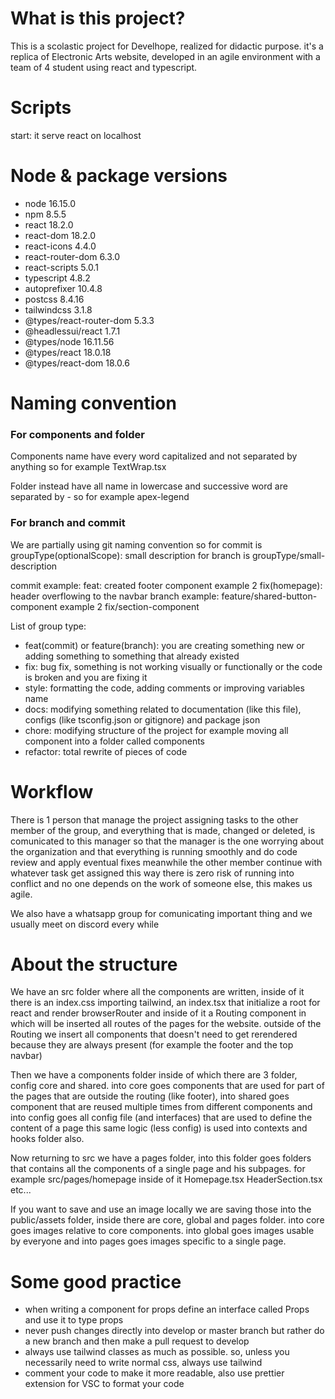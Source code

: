 # What is this project?

This is a scolastic project for Develhope, realized for didactic purpose. it's a replica of Electronic Arts website, developed in an agile environment with a team of 4 student using react and typescript.

# Scripts

start: it serve react on localhost

# Node & package versions

- node 16.15.0
- npm 8.5.5
- react 18.2.0
- react-dom 18.2.0
- react-icons 4.4.0
- react-router-dom 6.3.0
- react-scripts 5.0.1
- typescript 4.8.2
- autoprefixer 10.4.8
- postcss 8.4.16
- tailwindcss 3.1.8
- @types/react-router-dom 5.3.3
- @headlessui/react 1.7.1
- @types/node 16.11.56
- @types/react 18.0.18
- @types/react-dom 18.0.6

# Naming convention

### For components and folder

Components name have every word capitalized and not separated by anything
so for example TextWrap.tsx

Folder instead have all name in lowercase and successive word are separated by -
so for example apex-legend

### For branch and commit

We are partially using git naming convention so
for commit is groupType(optionalScope): small description
for branch is groupType/small-description

commit example: feat: created footer component example 2 fix(homepage): header overflowing to the navbar
branch example: feature/shared-button-component example 2 fix/section-component

List of group type:
- feat(commit) or feature(branch): you are creating something new or adding something to something that already existed
- fix: bug fix, something is not working visually or functionally or the code is broken and you are fixing it
- style: formatting the code, adding comments or improving variables name
- docs: modifying something related to documentation (like this file), configs (like tsconfig.json or gitignore) and package json
- chore: modifying structure of the project for example moving all component into a folder called components
- refactor: total rewrite of pieces of code

# Workflow

There is 1 person that manage the project assigning tasks to the other member of the group, and everything that is made, changed or deleted, is comunicated to this manager so that the manager is the one worrying about the organization and that everything is running smoothly and do code review and apply eventual fixes meanwhile the other member continue with whatever task get assigned this way there is zero risk of running into conflict and no one depends on the work of someone else, this makes us agile.

We also have a whatsapp group for comunicating important thing and we usually meet on discord every while

# About the structure

We have an src folder where all the components are written, inside of it there is an index.css importing tailwind, an index.tsx that initialize a root for react and render browserRouter and inside of it a Routing component in which will be inserted all routes of the pages for the website. outside of the Routing we insert all components that doesn't need to get rerendered because they are always present (for example the footer and the top navbar)

Then we have a components folder inside of which there are 3 folder, config core and shared. into core goes components that are used for part of the pages that are outside the routing (like footer), into shared goes component that are reused multiple times from different components and into config goes all config file (and interfaces) that are used to define the content of a page
this same logic (less config) is used into contexts and hooks folder also.

Now returning to src we have a pages folder, into this folder goes folders that contains all the components of a single page and his subpages.
for example src/pages/homepage inside of it Homepage.tsx HeaderSection.tsx etc...

If you want to save and use an image locally we are saving those into the public/assets folder, inside there are core, global and pages folder.
into core goes images relative to core components. into global goes images usable by everyone and into pages goes images specific to a single page.

# Some good practice

- when writing a component for props define an interface called Props and use it to type props
- never push changes directly into develop or master branch but rather do a new branch and then make a pull request to develop
- always use tailwind classes as much as possible. so, unless you necessarily need to write normal css, always use tailwind
- comment your code to make it more readable, also use prettier extension for VSC to format your code
